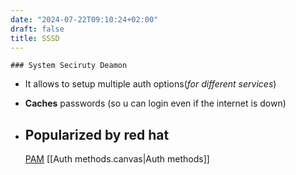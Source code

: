 ```yaml
---
date: "2024-07-22T09:10:24+02:00"
draft: false
title: SSSD
---
```


    ### System Seciruty Deamon

-   It allows to setup multiple auth options(*for different services*)

-   **Caches** passwords (so u can login even if the internet is down)

-   ## Popularized by red hat

    [PAM](/PAM) \[\[Auth methods.canvas\|Auth methods\]\]
